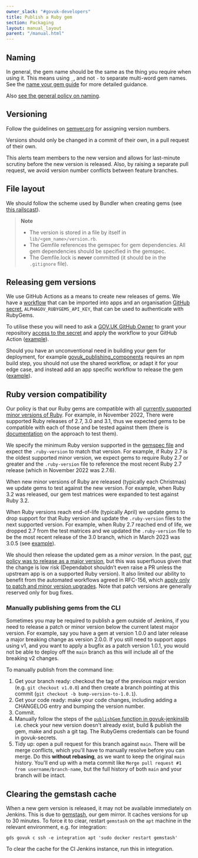 ```yaml
---
owner_slack: "#govuk-developers"
title: Publish a Ruby gem
section: Packaging
layout: manual_layout
parent: "/manual.html"
---
```


## Naming

In general, the gem name should be the same as the thing you require when using
it. This means using `_`, and not `-` to separate multi-word gem names.  See the
[name your gem guide](http://guides.rubygems.org/name-your-gem/) for more detailed
guidance.

Also [see the general policy on naming](/manual/naming.html#naming-gems).

## Versioning

Follow the guidelines on [semver.org](http://semver.org/) for assigning version
numbers.

Versions should only be changed in a commit of their own, in a pull request of
their own.

This alerts team members to the new version and allows for last-minute scrutiny
before the new version is released. Also, by raising a separate pull request,
we avoid version number conflicts between feature branches.

## File layout

We should follow the scheme used by Bundler when creating gems (see [this
railscast](http://railscasts.com/episodes/245-new-gem-with-bundler?view=asciicast)).

> **Note**
>
> * The version is stored in a file by itself in `lib/<gem_name>/version.rb`.
> * The Gemfile references the gemspec for gem dependencies.  All gem
>   dependencies should be specified in the gemspec.
> * The Gemfile.lock is **never** committed (it should be in the `.gitignore`
>   file).

## Releasing gem versions

We use GitHub Actions as a means to create new releases of gems. We have
a [workflow][release-gem-workflow] that can be imported into apps and an
organisation [GitHub secret][gh-secret], `ALPHAGOV_RUBYGEMS_API_KEY`, that
can be used to authenticate with RubyGems.

To utilise these you will need to ask a [GOV.UK GitHub Owner][govuk-github-owners]
to grant your repository [access to the secret][secret-access] and apply
the workflow to your GitHub Action ([example][gh-workflow-example]).

Should you have an unconventional need in building your gem for deployment,
for example [govuk_publishing_components][] requires an npm build step, you
should not use the shared workflow, or adapt it for your edge case, and
instead add an app specific workflow to release the gem
([example][publishing-components-release-workflow]).

[release-gem-workflow]: https://github.com/alphagov/govuk-infrastructure/blob/main/.github/workflows/publish-rubygem.yaml
[gh-secret]: https://docs.github.com/en/actions/security-guides/encrypted-secrets
[govuk-github-owners]: mailto:govuk-github-owners@digital.cabinet-office.gov.uk
[secret-access]: https://github.com/organizations/alphagov/settings/secrets/actions
[gh-workflow-example]: https://github.com/alphagov/govuk_schemas/blob/74c5375505e6f46272c393e49e0d4e081b2cdd21/.github/workflows/ci.yml
[govuk_publishing_components]: /repos/govuk_publishing_components.html
[publishing-components-release-workflow]: https://github.com/alphagov/govuk_publishing_components/blob/04225e53f0a70f64589ebd0c66dd4e444430e460/.github/workflows/ci.yml#L41-L70

## Ruby version compatibility

Our policy is that our Ruby gems are compatible with all [currently supported
minor versions of Ruby][supported-rubies]. For example, in November 2022, There
were supported Ruby releases of 2.7, 3.0 and 3.1, thus we expected gems to be
compatible with each of those and be tested against them (there is
[documentation][testing-gems] on the approach to test them).

We specify the minimum Ruby version supported in the [gemspec file][gemspec-ruby-version]
and expect the `.ruby-version` to match that version. For example, if Ruby 2.7
is the oldest supported minor version, we expect gems to require Ruby 2.7 or
greater and the `.ruby-version` file to reference the most recent Ruby 2.7
release (which in November 2022 was 2.7.6).

When new minor versions of Ruby are released (typically each Christmas) we
update gems to test against the new version. For example, when Ruby 3.2
was released, our gem test matrices were expanded to test against Ruby 3.2.

When Ruby versions reach end-of-life (typically April) we update gems
to drop support for that Ruby version and update the `.ruby-version` files to
the next supported version. For example, when Ruby 2.7 reached end of life, we dropped 2.7
from the test matrices and we updated the `.ruby-version` file to be the most
recent release of the 3.0 branch, which in March 2023 was 3.0.5
(see [example][example-pr-dropping-ruby-support]).

We should then release the updated gem as a *minor version*.
In the past, [our policy was to release as a major version][old-policy-major-version],
but this was superfluous given that the change is low risk (Dependabot shouldn’t
even raise a PR unless the upstream app is on a supported Ruby version). It also
limited our ability to benefit from the automated workflows agreed in RFC-156,
which [apply only to patch and minor version upgrades][rfc-156-versions].
Note that patch versions are generally reserved only for bug fixes.

[example-pr-dropping-ruby-support]: https://github.com/alphagov/gds-api-adapters/pull/1191
[gemspec-ruby-version]: https://guides.rubygems.org/specification-reference/#required_ruby_version
[minimum-ruby-gem]: https://github.com/alphagov/govuk_sidekiq/blob/12183f8781f2755e185e6a14a722e6f3892bda4a/govuk_sidekiq.gemspec#L19
[old-policy-major-version]: https://github.com/alphagov/govuk-developer-docs/pull/3932
[rfc-156-versions]: https://github.com/alphagov/govuk-rfcs/blob/main/rfc-156-auto-merge-internal-prs.md#4-version-increase-is-patch-or-minor
[supported-rubies]: https://www.ruby-lang.org/en/downloads/branches/
[testing-gems]: /manual/test-and-build-a-project-with-github-actions.html#a-ruby-gem

### Manually publishing gems from the CLI

Sometimes you may be required to publish a gem outside of Jenkins, if you need
to release a patch or minor version below the current latest major version.
For example, say you have a gem at version 1.0.0 and later release a major breaking
change as version 2.0.0. If you still need to support apps using v1, and you want
to apply a bugfix as a patch version 1.0.1, you would not be able to deploy off
the `main` branch as this will include all of the breaking v2 changes.

To manually publish from the command line:

1. Get your branch ready: checkout the tag of the previous major version (e.g.
   `git checkout v1.0.0`) and then create a branch pointing at this commit
   (`git checkout -b bump-version-to-1.0.1`).
1. Get your code ready: make your code changes, including adding a CHANGELOG entry
   and bumping the version number.
1. Commit.
1. Manually follow the steps of the [`publishGem` function in govuk-jenkinslib](https://github.com/alphagov/govuk-jenkinslib/blob/c25c362dd8288e92a09b6f6cc9b5dd6fd6c12c84/vars/govuk.groovy#L762-L806)
   i.e. check your new version doesn't already exist, build & publish the gem,
   make and push a git tag. The RubyGems credentials can be found in govuk-secrets.
1. Tidy up: open a pull request for this branch against `main`. There will be merge
   conflicts, which you'll have to manually resolve before you can merge. Do this
   **without rebasing**, as we want to keep the original `main` history. You'll end
   up with a meta commit like `Merge pull request #1 from username/branch-name`,
   but the full history of both `main` and your branch will be intact.

## Clearing the gemstash cache

When a new gem version is released, it may not be available immediately on Jenkins.
This is due to [gemstash][], our gem mirror. It caches versions for up to 30
minutes. To force it to clear, restart `gemstash` on the `apt` machine in the
relevant environment, e.g. for integration:

```
gds govuk c ssh -e integration apt 'sudo docker restart gemstash'
```

To clear the cache for the CI Jenkins instance, run this in integration.

[gemstash]: https://github.com/bundler/gemstash/
